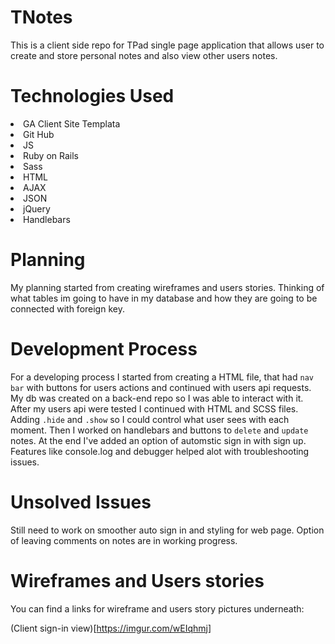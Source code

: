 # TNotes
This is a client side repo for TPad single page application that allows user to create and store personal notes and also view other users notes.

# Technologies Used
<li>GA Client Site Templata</li>
<li>Git Hub</li>
<li>JS</li>
<li>Ruby on Rails</li>
<li>Sass</li>
<li>HTML</li>
<li>AJAX</li>
<li>JSON</li>
<li>jQuery</li>
<li>Handlebars</li>

# Planning
My planning started from creating wireframes and users stories. Thinking of what tables im going to have in my database and how they are going to be connected with foreign key.

# Development Process
For a developing process I started from creating a HTML file, that had <code>nav bar</code> with buttons for users actions and continued with users api requests. My db was created on a back-end repo so I was able to interact with it. After my users api were tested I continued with HTML and SCSS files. Adding <code>.hide</code> and <code>.show</code> so I could control what user sees with each moment. Then I worked on handlebars and buttons to <code>delete</code> and <code>update</code> notes. At the end I've added an option of automstic sign in with sign up. Features like console.log and debugger helped alot with troubleshooting issues.

# Unsolved Issues
Still need to work on smoother auto sign in and styling for web page. Option of leaving comments on notes are in working progress.

# Wireframes and Users stories
You can find a links for wireframe and users story pictures underneath:

(Client sign-in view)[https://imgur.com/wEIqhmj]
